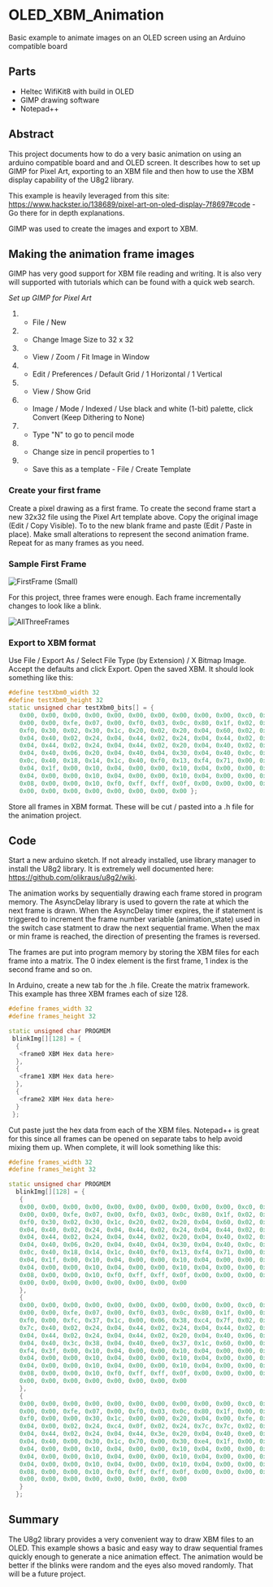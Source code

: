 # OLED_XBM_Animation
Basic example to animate images on an OLED screen using an Arduino compatible board

## Parts
* Heltec WifiKit8 with build in OLED
* GIMP drawing software
* Notepad++

## Abstract
This project documents how to do a very basic animation on using an arduino compatible board and and OLED screen.  It describes how to set up GIMP for Pixel Art, exporting to an XBM file and then how to use the XBM display capability of the U8g2 library.

This example is heavily leveraged from this site:  https://www.hackster.io/138689/pixel-art-on-oled-display-7f8697#code - Go there for in depth explanations.

GIMP was used to create the images and export to XBM.

## Making the animation frame images
GIMP has very good support for XBM file reading and writing.  It is also very will supported with tutorials which can be found with a quick web search.  

*Set up GIMP for Pixel Art*
1. - File / New 
2. - Change Image Size to 32 x 32
3. - View / Zoom / Fit Image in Window
4. - Edit / Preferences / Default Grid / 1 Horizontal / 1 Vertical
5. - View / Show Grid
6. - Image / Mode / Indexed / Use black and white (1-bit) palette, click Convert (Keep Dithering to None)
7. - Type "N" to go to pencil mode
8. - Change size in pencil properties to 1
9. - Save this as a template - File / Create Template

### Create your first frame

Create a pixel drawing as a first frame.  To create the second frame start a new 32x32 file using the Pixel Art template above.  Copy the original image (Edit / Copy Visible).  To to the new blank frame and paste (Edit / Paste in place). Make small alterations to represent the second animation frame.  Repeat for as many frames as you need.

### Sample First Frame

![FirstFrame (Small)](https://user-images.githubusercontent.com/31633408/84603493-bb802200-ae43-11ea-8c71-32afef912d5a.png)

For this project, three frames were enough.  Each frame incrementally changes to look like a blink.

![AllThreeFrames](https://user-images.githubusercontent.com/31633408/84603592-54af3880-ae44-11ea-9207-947b74cebab4.png)

### Export to XBM format

Use File / Export As / Select File Type (by Extension) / X Bitmap Image.  Accept the defaults and click Export. Open the saved XBM.  It should look something like this:

```c++
#define testXbm0_width 32
#define testXbm0_height 32
static unsigned char testXbm0_bits[] = {
   0x00, 0x00, 0x00, 0x00, 0x00, 0x00, 0x00, 0x00, 0x00, 0x00, 0xc0, 0x00,
   0x00, 0x00, 0xfe, 0x07, 0x00, 0xf0, 0x03, 0x0c, 0x80, 0x1f, 0x02, 0x18,
   0xf0, 0x30, 0x02, 0x30, 0x1c, 0x20, 0x02, 0x20, 0x04, 0x60, 0x02, 0x24,
   0x04, 0x40, 0x02, 0x24, 0x04, 0x44, 0x02, 0x24, 0x04, 0x44, 0x02, 0x24,
   0x04, 0x44, 0x02, 0x24, 0x04, 0x44, 0x02, 0x20, 0x04, 0x40, 0x02, 0x20,
   0x04, 0x40, 0x06, 0x20, 0x04, 0x40, 0x04, 0x30, 0x04, 0x40, 0x0c, 0x18,
   0x0c, 0x40, 0x18, 0x14, 0x1c, 0x40, 0xf0, 0x13, 0xf4, 0x71, 0x00, 0x10,
   0x04, 0x1f, 0x00, 0x10, 0x04, 0x00, 0x00, 0x10, 0x04, 0x00, 0x00, 0x10,
   0x04, 0x00, 0x00, 0x10, 0x04, 0x00, 0x00, 0x10, 0x04, 0x00, 0x00, 0x10,
   0x08, 0x00, 0x00, 0x10, 0xf0, 0xff, 0xff, 0x0f, 0x00, 0x00, 0x00, 0x00,
   0x00, 0x00, 0x00, 0x00, 0x00, 0x00, 0x00, 0x00 };
   ```
Store all frames in XBM format. These will be cut / pasted into a .h file for the animation project.

## Code

Start a new arduino sketch.  If not already installed, use library manager to install the U8g2 library.  It is extremely well documented here:  https://github.com/olikraus/u8g2/wiki.

The animation works by sequentially drawing each frame stored in program memory.  The AsyncDelay library is used to govern the rate at which the next frame is drawn.  When the AsyncDelay timer expires, the if statement is triggered to increment the frame number variable (animation_state) used in the switch case statment to draw the next sequential frame.  When the max or min frame is reached, the direction of presenting the frames is reversed.

The frames are put into program memory by storing the XBM files for each frame into a matrix.  The 0 index element is the first frame, 1 index is the second frame and so on.

In Arduino, create a new tab for the .h file.  Create the matrix framework.  This example has three XBM frames each of size 128.

```c++
#define frames_width 32
#define frames_height 32

static unsigned char PROGMEM
 blinkImg[][128] = {
  {
   <frame0 XBM Hex data here>
  },
  {
   <frame1 XBM Hex data here>
  },
  {
   <frame2 XBM Hex data here>
  }
 };
 ```
Cut paste just the hex data from each of the XBM files.  Notepad++ is great for this since all frames can be opened on separate tabs to help avoid mixing them up. When complete, it will look something like this:

```c++
#define frames_width 32
#define frames_height 32

static unsigned char PROGMEM
  blinkImg[][128] = {
   {
   0x00, 0x00, 0x00, 0x00, 0x00, 0x00, 0x00, 0x00, 0x00, 0x00, 0xc0, 0x00,
   0x00, 0x00, 0xfe, 0x07, 0x00, 0xf0, 0x03, 0x0c, 0x80, 0x1f, 0x02, 0x18,
   0xf0, 0x30, 0x02, 0x30, 0x1c, 0x20, 0x02, 0x20, 0x04, 0x60, 0x02, 0x24,
   0x04, 0x40, 0x02, 0x24, 0x04, 0x44, 0x02, 0x24, 0x04, 0x44, 0x02, 0x24,
   0x04, 0x44, 0x02, 0x24, 0x04, 0x44, 0x02, 0x20, 0x04, 0x40, 0x02, 0x20,
   0x04, 0x40, 0x06, 0x20, 0x04, 0x40, 0x04, 0x30, 0x04, 0x40, 0x0c, 0x18,
   0x0c, 0x40, 0x18, 0x14, 0x1c, 0x40, 0xf0, 0x13, 0xf4, 0x71, 0x00, 0x10,
   0x04, 0x1f, 0x00, 0x10, 0x04, 0x00, 0x00, 0x10, 0x04, 0x00, 0x00, 0x10,
   0x04, 0x00, 0x00, 0x10, 0x04, 0x00, 0x00, 0x10, 0x04, 0x00, 0x00, 0x10,
   0x08, 0x00, 0x00, 0x10, 0xf0, 0xff, 0xff, 0x0f, 0x00, 0x00, 0x00, 0x00,
   0x00, 0x00, 0x00, 0x00, 0x00, 0x00, 0x00, 0x00 
   },
   {
   0x00, 0x00, 0x00, 0x00, 0x00, 0x00, 0x00, 0x00, 0x00, 0x00, 0xc0, 0x00,
   0x00, 0x00, 0xfe, 0x07, 0x00, 0xf0, 0x03, 0x0c, 0x80, 0x1f, 0x00, 0x18,
   0xf0, 0x00, 0xfc, 0x37, 0x1c, 0x00, 0x06, 0x38, 0xc4, 0x7f, 0x02, 0x24,
   0x7c, 0x40, 0x02, 0x24, 0x04, 0x44, 0x02, 0x24, 0x04, 0x44, 0x02, 0x24,
   0x04, 0x44, 0x02, 0x24, 0x04, 0x44, 0x02, 0x20, 0x04, 0x40, 0x06, 0x20,
   0x04, 0x40, 0x3c, 0x38, 0x04, 0x40, 0xe0, 0x37, 0x1c, 0x60, 0x00, 0x10,
   0xf4, 0x3f, 0x00, 0x10, 0x04, 0x00, 0x00, 0x10, 0x04, 0x00, 0x00, 0x10,
   0x04, 0x00, 0x00, 0x10, 0x04, 0x00, 0x00, 0x10, 0x04, 0x00, 0x00, 0x10,
   0x04, 0x00, 0x00, 0x10, 0x04, 0x00, 0x00, 0x10, 0x04, 0x00, 0x00, 0x10,
   0x08, 0x00, 0x00, 0x10, 0xf0, 0xff, 0xff, 0x0f, 0x00, 0x00, 0x00, 0x00,
   0x00, 0x00, 0x00, 0x00, 0x00, 0x00, 0x00, 0x00 
   },
   {
   0x00, 0x00, 0x00, 0x00, 0x00, 0x00, 0x00, 0x00, 0x00, 0x00, 0xc0, 0x00,
   0x00, 0x00, 0xfe, 0x07, 0x00, 0xf0, 0x03, 0x0c, 0x80, 0x1f, 0x00, 0x18,
   0xf0, 0x00, 0x00, 0x30, 0x1c, 0x00, 0x00, 0x20, 0x04, 0x00, 0xfe, 0x3f,
   0x04, 0x00, 0x02, 0x24, 0xc4, 0x0f, 0x02, 0x24, 0x7c, 0x7c, 0x02, 0x24,
   0x04, 0x44, 0x02, 0x24, 0x04, 0x44, 0x3e, 0x20, 0x04, 0x40, 0xe0, 0x3f,
   0x04, 0x40, 0x00, 0x30, 0x1c, 0x70, 0x00, 0x30, 0xe4, 0x1f, 0x00, 0x10,
   0x04, 0x00, 0x00, 0x10, 0x04, 0x00, 0x00, 0x10, 0x04, 0x00, 0x00, 0x10,
   0x04, 0x00, 0x00, 0x10, 0x04, 0x00, 0x00, 0x10, 0x04, 0x00, 0x00, 0x10,
   0x04, 0x00, 0x00, 0x10, 0x04, 0x00, 0x00, 0x10, 0x04, 0x00, 0x00, 0x10,
   0x08, 0x00, 0x00, 0x10, 0xf0, 0xff, 0xff, 0x0f, 0x00, 0x00, 0x00, 0x00,
   0x00, 0x00, 0x00, 0x00, 0x00, 0x00, 0x00, 0x00 
   } 
  };
```
## Summary

The U8g2 library provides a very convenient way to draw XBM files to an OLED.  This example shows a basic and easy way to draw sequential frames quickly enough to generate a nice animation effect.  The animation would be better if the blinks were random and the eyes also moved randomly.  That will be a future project.







